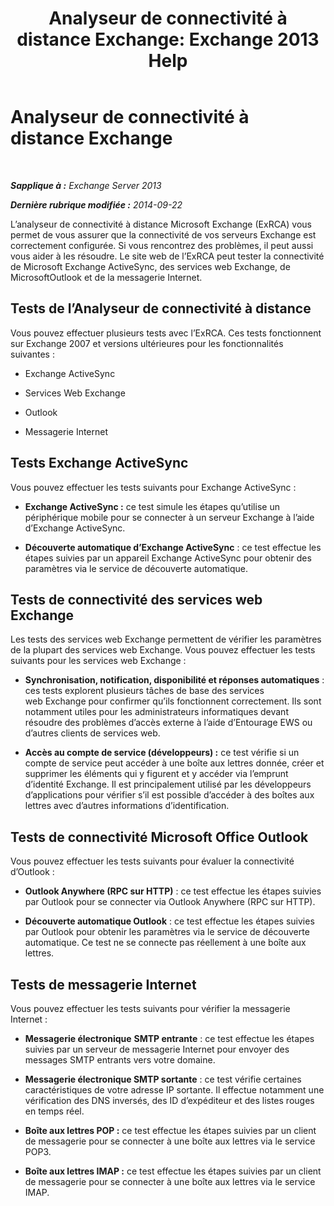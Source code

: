 ﻿---
title: 'Analyseur de connectivité à distance Exchange: Exchange 2013 Help'
TOCTitle: Analyseur de connectivité à distance Exchange
ms:assetid: dd26698e-d00c-47f5-a7aa-c3894fe86c75
ms:mtpsurl: https://technet.microsoft.com/fr-fr/library/Ff701693(v=EXCHG.150)
ms:contentKeyID: 50479347
ms.date: 04/24/2018
mtps_version: v=EXCHG.150
ms.translationtype: HT
---

# Analyseur de connectivité à distance Exchange

 

_**Sapplique à :** Exchange Server 2013_

_**Dernière rubrique modifiée :** 2014-09-22_

L’analyseur de connectivité à distance Microsoft Exchange (ExRCA) vous permet de vous assurer que la connectivité de vos serveurs Exchange est correctement configurée. Si vous rencontrez des problèmes, il peut aussi vous aider à les résoudre. Le site web de l’ExRCA peut tester la connectivité de Microsoft Exchange ActiveSync, des services web Exchange, de MicrosoftOutlook et de la messagerie Internet.

## Tests de l’Analyseur de connectivité à distance

Vous pouvez effectuer plusieurs tests avec l’ExRCA. Ces tests fonctionnent sur Exchange 2007 et versions ultérieures pour les fonctionnalités suivantes :

  - Exchange ActiveSync

  - Services Web Exchange

  - Outlook

  - Messagerie Internet

## Tests Exchange ActiveSync

Vous pouvez effectuer les tests suivants pour Exchange ActiveSync :

  - **Exchange ActiveSync :**  ce test simule les étapes qu’utilise un périphérique mobile pour se connecter à un serveur Exchange à l’aide d’Exchange ActiveSync.

  - **Découverte automatique d’Exchange ActiveSync** : ce test effectue les étapes suivies par un appareil Exchange ActiveSync pour obtenir des paramètres via le service de découverte automatique.

## Tests de connectivité des services web Exchange

Les tests des services web Exchange permettent de vérifier les paramètres de la plupart des services web Exchange. Vous pouvez effectuer les tests suivants pour les services web Exchange :

  - **Synchronisation, notification, disponibilité et réponses automatiques** : ces tests explorent plusieurs tâches de base des services web Exchange pour confirmer qu’ils fonctionnent correctement. Ils sont notamment utiles pour les administrateurs informatiques devant résoudre des problèmes d’accès externe à l’aide d’Entourage EWS ou d’autres clients de services web.

  - **Accès au compte de service (développeurs) :**  ce test vérifie si un compte de service peut accéder à une boîte aux lettres donnée, créer et supprimer les éléments qui y figurent et y accéder via l’emprunt d’identité Exchange. Il est principalement utilisé par les développeurs d’applications pour vérifier s’il est possible d’accéder à des boîtes aux lettres avec d’autres informations d’identification.

## Tests de connectivité Microsoft Office Outlook

Vous pouvez effectuer les tests suivants pour évaluer la connectivité d’Outlook :

  - **Outlook Anywhere (RPC sur HTTP)** : ce test effectue les étapes suivies par Outlook pour se connecter via Outlook Anywhere (RPC sur HTTP).

  - **Découverte automatique Outlook** : ce test effectue les étapes suivies par Outlook pour obtenir les paramètres via le service de découverte automatique. Ce test ne se connecte pas réellement à une boîte aux lettres.

## Tests de messagerie Internet

Vous pouvez effectuer les tests suivants pour vérifier la messagerie Internet :

  - **Messagerie électronique** **SMTP entrante** : ce test effectue les étapes suivies par un serveur de messagerie Internet pour envoyer des messages SMTP entrants vers votre domaine.

  - **Messagerie électronique SMTP sortante** : ce test vérifie certaines caractéristiques de votre adresse IP sortante. Il effectue notamment une vérification des DNS inversés, des ID d’expéditeur et des listes rouges en temps réel.

  - **Boîte aux lettres POP :**  ce test effectue les étapes suivies par un client de messagerie pour se connecter à une boîte aux lettres via le service POP3.

  - **Boîte aux lettres IMAP :**  ce test effectue les étapes suivies par un client de messagerie pour se connecter à une boîte aux lettres via le service IMAP.

